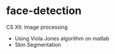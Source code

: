 # face-detection
CS XII: image processing 

+ Using Viola Jones algorithm on matlab
+ Skin Segmentation
